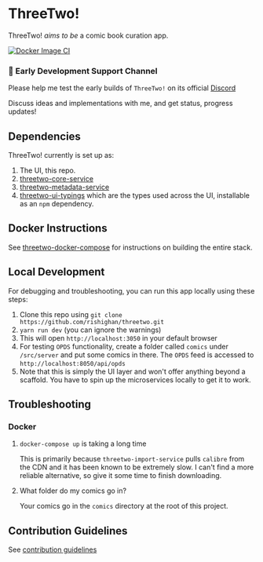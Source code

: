 # ThreeTwo!

ThreeTwo! _aims to be_ a comic book curation app.

[![Docker Image CI](https://github.com/rishighan/threetwo/actions/workflows/docker-image.yml/badge.svg)](https://github.com/rishighan/threetwo/actions/workflows/docker-image.yml)


### 🦄 Early Development Support Channel

Please help me test the early builds of `ThreeTwo!` on its official [Discord](https://discord.gg/n4HZ4j33uT)

Discuss ideas and implementations with me, and get status, progress updates!

## Dependencies

ThreeTwo! currently is set up as:

1. The UI, this repo.
2. [threetwo-core-service](https://github.com/rishighan/threetwo-core-service)
3. [threetwo-metadata-service](https://github.com/rishighan/threetwo-metadata-service)
4. [threetwo-ui-typings](https://github.com/rishighan/threetwo-frontend-types) which are the types used across the UI, installable as an `npm` dependency.

## Docker Instructions

See [threetwo-docker-compose](https://github.com/rishighan/threetwo-docker-compose) for instructions on building the entire stack.

## Local Development

For debugging and troubleshooting, you can run this app locally using these steps:

1. Clone this repo using `git clone https://github.com/rishighan/threetwo.git`
2. `yarn run dev` (you can ignore the warnings)
3. This will open `http://localhost:3050` in your default browser
4. For testing `OPDS` functionality, create a folder called `comics` under `/src/server` and put some comics in there. The `OPDS` feed is accessed to `http://localhost:8050/api/opds`
5. Note that this is simply the UI layer and won't offer anything beyond a scaffold. You have to spin up the microservices locally to get it to work.


## Troubleshooting
### Docker

1. `docker-compose up` is taking a long time
   
   This is primarily because `threetwo-import-service` pulls `calibre` from the CDN and it has been known to be extremely slow. I can't find a more reliable alternative, so give it some time to finish downloading.

2. What folder do my comics go in?
   
   Your comics go in the `comics` directory at the root of this project.
   

## Contribution Guidelines

See [contribution guidelines](https://github.com/rishighan/threetwo/blob/master/contributing.md)

